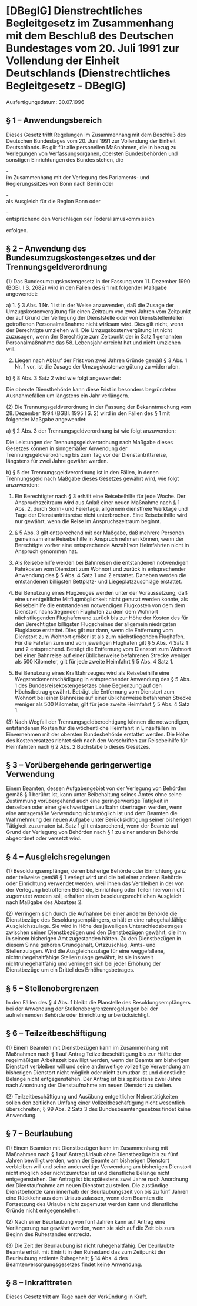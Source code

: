 # [DBeglG] Dienstrechtliches Begleitgesetz im Zusammenhang mit dem Beschluß des Deutschen Bundestages vom 20. Juli 1991 zur Vollendung der Einheit Deutschlands  (Dienstrechtliches Begleitgesetz - DBeglG)

Ausfertigungsdatum: 30.07.1996

 

## § 1 – Anwendungsbereich

Dieses Gesetz trifft Regelungen im Zusammenhang mit dem Beschluß des Deutschen Bundestages vom 20. Juni 1991 zur Vollendung der Einheit Deutschlands. Es gilt für alle personellen Maßnahmen, die in bezug zu Verlegungen von Verfassungsorganen, obersten Bundesbehörden und sonstigen Einrichtungen des Bundes stehen, die

\-  
im Zusammenhang mit der Verlegung des Parlaments- und Regierungssitzes von Bonn nach Berlin oder

\-  
als Ausgleich für die Region Bonn oder

\-  
entsprechend den Vorschlägen der Föderalismuskommission

erfolgen.


## § 2 – Anwendung des Bundesumzugskostengesetzes und der Trennungsgeldverordnung

(1) Das Bundesumzugskostengesetz in der Fassung vom 11. Dezember 1990 (BGBl. I S. 2682) wird in den Fällen des § 1 mit folgender Maßgabe angewendet:

a) 1. § 3 Abs. 1 Nr. 1 ist in der Weise anzuwenden, daß die Zusage der Umzugskostenvergütung für einen Zeitraum von zwei Jahren vom Zeitpunkt der auf Grund der Verlegung der Dienststelle oder von Dienststellenteilen getroffenen Personalmaßnahme nicht wirksam wird. Dies gilt nicht, wenn der Berechtigte umziehen will. Die Umzugskostenvergütung ist nicht zuzusagen, wenn der Berechtigte zum Zeitpunkt der in Satz 1 genannten Personalmaßnahme das 58. Lebensjahr erreicht hat und nicht umziehen will.

2. Liegen nach Ablauf der Frist von zwei Jahren Gründe gemäß § 3 Abs. 1 Nr. 1 vor, ist die Zusage der Umzugskostenvergütung zu widerrufen.

b) § 8 Abs. 3 Satz 2 wird wie folgt angewendet:

Die oberste Dienstbehörde kann diese Frist in besonders begründeten Ausnahmefällen um längstens ein Jahr verlängern.

(2) Die Trennungsgeldverordnung in der Fassung der Bekanntmachung vom 28. Dezember 1994 (BGBl. 1995 I S. 2) wird in den Fällen des § 1 mit folgender Maßgabe angewendet:

a) § 2 Abs. 3 der Trennungsgeldverordnung ist wie folgt anzuwenden:

Die Leistungen der Trennungsgeldverordnung nach Maßgabe dieses Gesetzes können in sinngemäßer Anwendung der Trennungsgeldverordnung bis zum Tag vor der Dienstantrittsreise, längstens für zwei Jahre gewährt werden.

b) § 5 der Trennungsgeldverordnung ist in den Fällen, in denen Trennungsgeld nach Maßgabe dieses Gesetzes gewährt wird, wie folgt anzuwenden:

1. Ein Berechtigter nach § 3 erhält eine Reisebeihilfe für jede Woche. Der Anspruchszeitraum wird aus Anlaß einer neuen Maßnahme nach § 1 Abs. 2, durch Sonn- und Feiertage, allgemein dienstfreie Werktage und Tage der Dienstantrittsreise nicht unterbrochen. Eine Reisebeihilfe wird nur gewährt, wenn die Reise im Anspruchszeitraum beginnt.

2. § 5 Abs. 3 gilt entsprechend mit der Maßgabe, daß mehrere Personen gemeinsam eine Reisebeihilfe in Anspruch nehmen können, wenn der Berechtigte vorher eine entsprechende Anzahl von Heimfahrten nicht in Anspruch genommen hat.

3. Als Reisebeihilfe werden bei Bahnreisen die entstandenen notwendigen Fahrkosten vom Dienstort zum Wohnort und zurück in entsprechender Anwendung des § 5 Abs. 4 Satz 1 und 2 erstattet. Daneben werden die entstandenen billigsten Bettplatz- und Liegeplatzzuschläge erstattet.

4. Bei Benutzung eines Flugzeuges werden unter der Voraussetzung, daß eine unentgeltliche Mitflugmöglichkeit nicht genutzt werden konnte, als Reisebeihilfe die entstandenen notwendigen Flugkosten von dem dem Dienstort nächstliegenden Flughafen zu dem dem Wohnort nächstliegenden Flughafen und zurück bis zur Höhe der Kosten des für den Berechtigten billigsten Flugscheines der allgemein niedrigsten Flugklasse erstattet. Dies gilt nur dann, wenn die Entfernung vom Dienstort zum Wohnort größer ist als zum nächstliegenden Flughafen. Für die Fahrten zum und vom jeweiligen Flughafen gilt § 5 Abs. 4 Satz 1 und 2 entsprechend. Beträgt die Entfernung vom Dienstort zum Wohnort bei einer Bahnreise auf einer üblicherweise befahrenen Strecke weniger als 500 Kilometer, gilt für jede zweite Heimfahrt § 5 Abs. 4 Satz 1.

5. Bei Benutzung eines Kraftfahrzeuges wird als Reisebeihilfe eine Wegstreckenentschädigung in entsprechender Anwendung des § 5 Abs. 1 des Bundesreisekostengesetzes ohne Begrenzung auf den Höchstbetrag gewährt. Beträgt die Entfernung vom Dienstort zum Wohnort bei einer Bahnreise auf einer üblicherweise befahrenen Strecke weniger als 500 Kilometer, gilt für jede zweite Heimfahrt § 5 Abs. 4 Satz 1.

(3) Nach Wegfall der Trennungsgeldberechtigung können die notwendigen, entstandenen Kosten für die wöchentliche Heimfahrt in Einzelfällen im Einvernehmen mit der obersten Bundesbehörde erstattet werden. Die Höhe des Kostenersatzes richtet sich nach den Vorschriften zur Reisebeihilfe für Heimfahrten nach § 2 Abs. 2 Buchstabe b dieses Gesetzes.


## § 3 – Vorübergehende geringerwertige Verwendung

Einem Beamten, dessen Aufgabengebiet von der Verlegung von Behörden gemäß § 1 berührt ist, kann unter Beibehaltung seines Amtes ohne seine Zustimmung vorübergehend auch eine geringerwertige Tätigkeit in derselben oder einer gleichwertigen Laufbahn übertragen werden, wenn eine amtsgemäße Verwendung nicht möglich ist und dem Beamten die Wahrnehmung der neuen Aufgabe unter Berücksichtigung seiner bisherigen Tätigkeit zuzumuten ist. Satz 1 gilt entsprechend, wenn der Beamte auf Grund der Verlegung von Behörden nach § 1 zu einer anderen Behörde abgeordnet oder versetzt wird.


## § 4 – Ausgleichsregelungen

(1) Besoldungsempfänger, deren bisherige Behörde oder Einrichtung ganz oder teilweise gemäß § 1 verlegt wird und die bei einer anderen Behörde oder Einrichtung verwendet werden, weil ihnen das Verbleiben in der von der Verlegung betroffenen Behörde, Einrichtung oder Teilen hiervon nicht zugemutet werden soll, erhalten einen besoldungsrechtlichen Ausgleich nach Maßgabe des Absatzes 2.

(2) Verringern sich durch die Aufnahme bei einer anderen Behörde die Dienstbezüge des Besoldungsempfängers, erhält er eine ruhegehaltfähige Ausgleichszulage. Sie wird in Höhe des jeweiligen Unterschiedsbetrages zwischen seinen Dienstbezügen und den Dienstbezügen gewährt, die ihm in seinem bisherigen Amt zugestanden hätten. Zu den Dienstbezügen in diesem Sinne gehören Grundgehalt, Ortszuschlag, Amts- und Stellenzulagen. Wird die Ausgleichszulage für eine weggefallene, nichtruhegehaltfähige Stellenzulage gewährt, ist sie insoweit nichtruhegehaltfähig und verringert sich bei jeder Erhöhung der Dienstbezüge um ein Drittel des Erhöhungsbetrages.


## § 5 – Stellenobergrenzen

In den Fällen des § 4 Abs. 1 bleibt die Planstelle des Besoldungsempfängers bei der Anwendung der Stellenobergrenzenregelungen bei der aufnehmenden Behörde oder Einrichtung unberücksichtigt.


## § 6 – Teilzeitbeschäftigung

(1) Einem Beamten mit Dienstbezügen kann im Zusammenhang mit Maßnahmen nach § 1 auf Antrag Teilzeitbeschäftigung bis zur Hälfte der regelmäßigen Arbeitszeit bewilligt werden, wenn der Beamte am bisherigen Dienstort verbleiben will und seine anderweitige vollzeitige Verwendung am bisherigen Dienstort nicht möglich oder nicht zumutbar ist und dienstliche Belange nicht entgegenstehen. Der Antrag ist bis spätestens zwei Jahre nach Anordnung der Dienstaufnahme am neuen Dienstort zu stellen.

(2) Teilzeitbeschäftigung und Ausübung entgeltlicher Nebentätigkeiten sollen den zeitlichen Umfang einer Vollzeitbeschäftigung nicht wesentlich überschreiten; § 99 Abs. 2 Satz 3 des Bundesbeamtengesetzes findet keine Anwendung.


## § 7 – Beurlaubung

(1) Einem Beamten mit Dienstbezügen kann im Zusammenhang mit Maßnahmen nach § 1 auf Antrag Urlaub ohne Dienstbezüge bis zu fünf Jahren bewilligt werden, wenn der Beamte am bisherigen Dienstort verbleiben will und seine anderweitige Verwendung am bisherigen Dienstort nicht möglich oder nicht zumutbar ist und dienstliche Belange nicht entgegenstehen. Der Antrag ist bis spätestens zwei Jahre nach Anordnung der Dienstaufnahme am neuen Dienstort zu stellen. Die zuständige Dienstbehörde kann innerhalb der Beurlaubungszeit von bis zu fünf Jahren eine Rückkehr aus dem Urlaub zulassen, wenn dem Beamten die Fortsetzung des Urlaubs nicht zugemutet werden kann und dienstliche Gründe nicht entgegenstehen.

(2) Nach einer Beurlaubung von fünf Jahren kann auf Antrag eine Verlängerung nur gewährt werden, wenn sie sich auf die Zeit bis zum Beginn des Ruhestandes erstreckt.

(3) Die Zeit der Beurlaubung ist nicht ruhegehaltfähig. Der beurlaubte Beamte erhält mit Eintritt in den Ruhestand das zum Zeitpunkt der Beurlaubung erdiente Ruhegehalt; § 14 Abs. 4 des Beamtenversorgungsgesetzes findet keine Anwendung.


## § 8 – Inkrafttreten

Dieses Gesetz tritt am Tage nach der Verkündung in Kraft.
